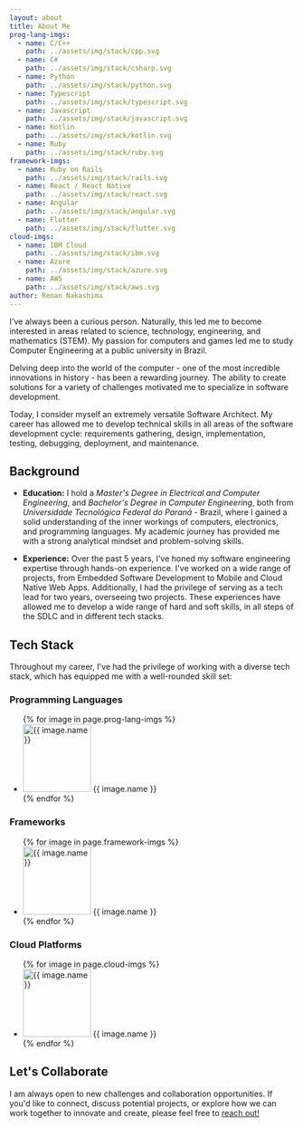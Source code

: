 ```yaml
---
layout: about
title: About Me
prog-lang-imgs:
  - name: C/C++
    path: ../assets/img/stack/cpp.svg
  - name: C#
    path: ../assets/img/stack/csharp.svg
  - name: Python
    path: ../assets/img/stack/python.svg
  - name: Typescript
    path: ../assets/img/stack/typescript.svg
  - name: Javascript
    path: ../assets/img/stack/javascript.svg
  - name: Kotlin
    path: ../assets/img/stack/kotlin.svg
  - name: Ruby
    path: ../assets/img/stack/ruby.svg
framework-imgs:
  - name: Ruby on Rails
    path: ../assets/img/stack/rails.svg
  - name: React / React Native
    path: ../assets/img/stack/react.svg
  - name: Angular
    path: ../assets/img/stack/angular.svg
  - name: Flutter
    path: ../assets/img/stack/flutter.svg
cloud-imgs:
  - name: IBM Cloud
    path: ../assets/img/stack/ibm.svg
  - name: Azure
    path: ../assets/img/stack/azure.svg
  - name: AWS
    path: ../assets/img/stack/aws.svg
author: Renan Nakashima
---
```


<!--author-->

I've always been a curious person. Naturally, this led me to become interested in areas related to science, technology, engineering, and mathematics (STEM). My passion for computers and games led me to study Computer Engineering at a public university in Brazil.

Delving deep into the world of the computer - one of the most incredible innovations in history - has been a rewarding journey. The ability to create solutions for a variety of challenges motivated me to specialize in software development.

Today, I consider myself an extremely versatile Software Architect. My career has allowed me to develop technical skills in all areas of the software development cycle: requirements gathering, design, implementation, testing, debugging, deployment, and maintenance.

## Background

- **Education:** I hold a _Master's Degree in Electrical and Computer Engineering_, and _Bachelor's Degree in Computer Engineering_, both from _Universidade Tecnológica Federal do Paraná_ - Brazil, where I gained a solid understanding of the inner workings of computers, electronics, and programming languages. My academic journey has provided me with a strong analytical mindset and problem-solving skills.

- **Experience:** Over the past 5 years, I've honed my software engineering expertise through hands-on experience. I've worked on a wide range of projects, from Embedded Software Development to Mobile and Cloud Native Web Apps. Additionally, I had the privilege of serving as a tech lead for two years, overseeing two projects. These experiences have allowed me to develop a wide range of hard and soft skills, in all steps of the SDLC and in different tech stacks.


## Tech Stack

Throughout my career, I've had the privilege of working with a diverse tech stack, which has equipped me with a well-rounded skill set:

### Programming Languages

<ul class="image-list">
  {% for image in page.prog-lang-imgs %}
    <li>
      <img src="{{ image.path }}" alt="{{ image.name }}" width="120" height="120">
      {{ image.name }}
    </li>
  {% endfor %}
</ul>

### Frameworks

<ul class="image-list">
  {% for image in page.framework-imgs %}
    <li>
      <img src="{{ image.path }}" alt="{{ image.name }}" width="120" height="120">
      {{ image.name }}
    </li>
  {% endfor %}
</ul>

### Cloud Platforms
<ul class="image-list">
  {% for image in page.cloud-imgs %}
    <li>
      <img src="{{ image.path }}" alt="{{ image.name }}" width="120" height="120">
      {{ image.name }}
    </li>
  {% endfor %}
</ul>

## Let's Collaborate

I am always open to new challenges and collaboration opportunities. If you'd like to connect, discuss potential projects, or explore how we can work together to innovate and create, please feel free to [reach out!](mailto:youremail@example.com)